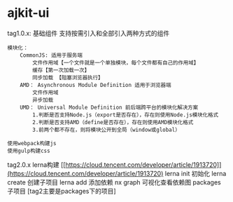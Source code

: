 # ajkit-ui

tag1.0.x: 基础组件 
    支持按需引入和全部引入两种方式的组件

    模块化：
        CommonJS: 适用于服务端
            文件作用域【一个文件就是一个单独模块，每个文件都有自己的作用域】
            缓存【第一次加载一次】
            同步加载 【阻塞浏览器执行】
        AMD： Asynchronous Module Definition 适用于浏览器端
            文件作用域
            异步加载
        UMD： Universal Module Definition 前后端跨平台的模块化解决方案
            1.判断是否支持Node.js（export是否存在），存在则使用Node.js模块化格式
            2.判断是否支持AMD（define是否存在），存在则使用AMD模块化格式
            3.前两个都不存在，则将模块公开到全局（window或global）

    使用webpack构建js
    使用gulp构建css

tag2.0.x lerna构建 [[https://cloud.tencent.com/developer/article/1913720]](https://cloud.tencent.com/developer/article/1913720)
    lerna init 初始化
    lerna create 创建子项目
    lerna add 添加依赖
    nx graph 可视化查看依赖图
    packages    子项目 [tag2主要是packages下的项目]